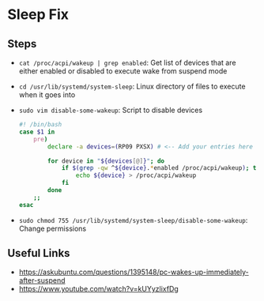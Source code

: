 # Sleep Fix

## Steps

- `cat /proc/acpi/wakeup | grep enabled`: Get list of devices that are either enabled or disabled to execute wake from suspend mode
- `cd /usr/lib/systemd/system-sleep`: Linux directory of files to execute when it goes into
- `sudo vim disable-some-wakeup`: Script to disable devices

  ```Bash
  #! /bin/bash
  case $1 in
      pre)
          declare -a devices=(RP09 PXSX) # <-- Add your entries here

          for device in "${devices[@]}"; do
              if $(grep -qw ^${device}.*enabled /proc/acpi/wakeup); then
                  echo ${device} > /proc/acpi/wakeup
              fi
          done
      ;;
  esac
  ```

- `sudo chmod 755 /usr/lib/systemd/system-sleep/disable-some-wakeup`: Change permissions

## Useful Links

- <https://askubuntu.com/questions/1395148/pc-wakes-up-immediately-after-suspend>
- <https://www.youtube.com/watch?v=kUYyzlixfDg>
